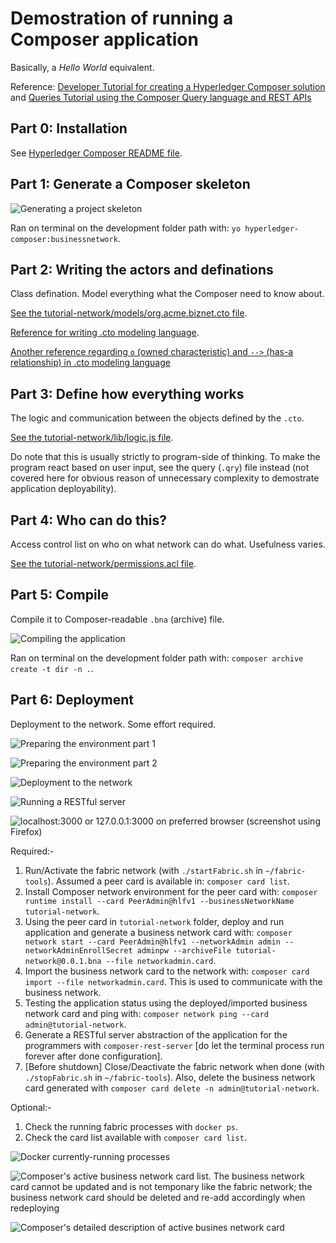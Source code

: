 <!--internal link-->
[HC]: /etc/notes/HyperledgerComposer/README.md "Hyperledger Composer README file"

<!--img-->
[img1]: ./img/1.png "Generating a project skeleton"
[img2]: ./img/2.png "Compiling the application"
[img3]: ./img/3.png "Preparing the environment part 1"
[img4]: ./img/4.png "Preparing the environment part 2"
[img5]: ./img/5.png "Deployment to the network"
[img6]: ./img/6.png "Running a RESTful server"
[img7]: ./img/7.png "Docker currently-running processes"
[img8]: ./img/8.png "Composer's active business network card list. The business network card cannot be updated and is not temponary like the fabric network; the business network card should be deleted and re-add accordingly when redeploying"
[img9]: ./img/9.png "Composer's detailed description of active busines network card"
[rest_server]: ./img/rest_server.png "localhost:3000 or 127.0.0.1:3000 on preferred browser (screenshot using Firefox)"

# Demostration of running a Composer application

Basically, a _Hello World_ equivalent. 

Reference: [Developer Tutorial for creating a Hyperledger Composer solution](https://hyperledger.github.io/composer/tutorials/developer-tutorial.html "Developer Tutorial for creating a Hyperledger Composer solution") and [Queries Tutorial using the Composer Query language and REST APIs](https://hyperledger.github.io/composer/tutorials/queries.html "Queries Tutorial using the Composer Query language and REST APIs")

## Part 0: Installation

See [Hyperledger Composer README file][HC].

## Part 1: Generate a Composer skeleton

![][img1]

Ran on terminal on the development folder path with: `yo hyperledger-composer:businessnetwork`.

## Part 2: Writing the actors and definations

Class defination. Model everything what the Composer need to know about.

[See the tutorial-network/models/org.acme.biznet.cto file](./tutorial-network/models/org.acme.biznet.cto).

[Reference for writing .cto modeling language](https://hyperledger.github.io/composer/reference/cto_language.html).

[Another reference regarding `o` (owned characteristic) and `-->` (has-a relationship) in .cto modeling language](https://stackoverflow.com/a/44410656)

## Part 3: Define how everything works

The logic and communication between the objects defined by the `.cto`.

[See the tutorial-network/lib/logic.js file](./tutorial-network/lib/logic.js).

Do note that this is usually strictly to program-side of thinking. To make the program react based on user input, see the query (`.qry`) file instead (not covered here for obvious reason of unnecessary complexity to demostrate application deployability).

## Part 4: Who can do this?

Access control list on who on what network can do what. Usefulness varies.

[See the tutorial-network/permissions.acl file](./tutorial-network/permissions.acl).

## Part 5: Compile

Compile it to Composer-readable `.bna` (archive) file.

![][img2]

Ran on terminal on the development folder path with: `composer archive create -t dir -n .`.

## Part 6: Deployment

Deployment to the network. Some effort required.

![][img3]

![][img4]

![][img5]

![][img6]

![][rest_server]

Required:-

1. Run/Activate the fabric network (with `./startFabric.sh` in `~/fabric-tools`). Assumed a peer card is available in: `composer card list`.
1. Install Composer network environment for the peer card with: `composer runtime install --card PeerAdmin@hlfv1 --businessNetworkName tutorial-network`.
1. Using the peer card in `tutorial-network` folder, deploy and run application and generate a business network card with: `composer network start --card PeerAdmin@hlfv1 --networkAdmin admin --networkAdminEnrollSecret adminpw --archiveFile tutorial-network@0.0.1.bna --file networkadmin.card`.
1. Import the business network card to the network with: `composer card import --file networkadmin.card`. This is used to communicate with the business network.
1. Testing the application status using the deployed/imported business network card and ping with: `composer network ping --card admin@tutorial-network`.
1. Generate a RESTful server abstraction of the application for the programmers with `composer-rest-server` [do let the terminal process run forever after done configuration].
1. [Before shutdown] Close/Deactivate the fabric network when done (with `./stopFabric.sh` in `~/fabric-tools`). Also, delete the business network card generated with `composer card delete -n admin@tutorial-network`.

Optional:-

1. Check the running fabric processes with `docker ps`.
1. Check the card list available with `composer card list`.

![][img7]

![][img8]

![][img9]
